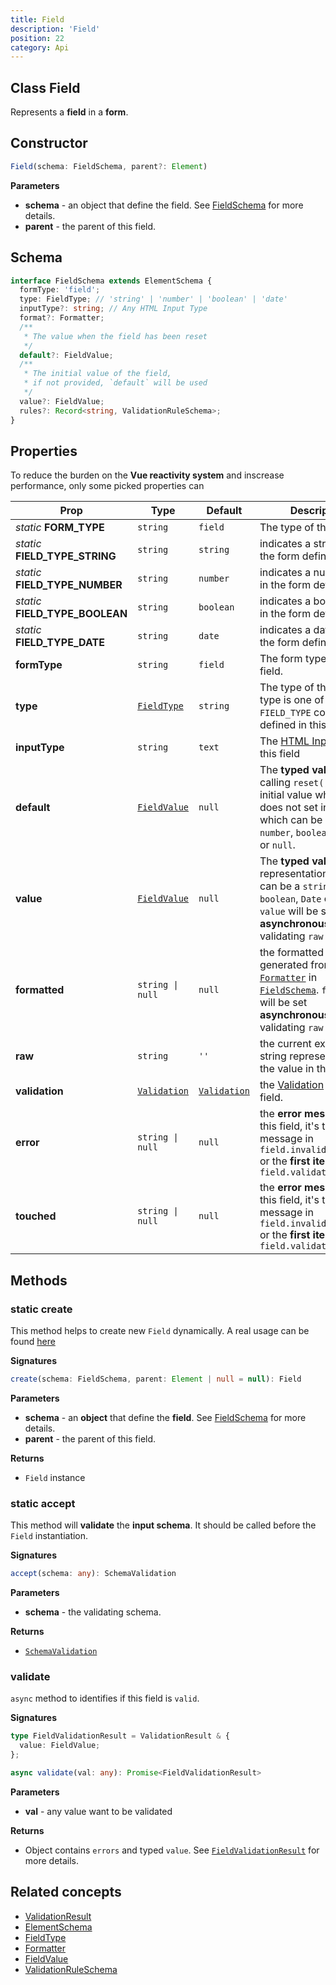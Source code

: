```yaml
---
title: Field
description: 'Field'
position: 22
category: Api
---
```


## Class Field
<tree :items="[
  { text: 'Element', url: '/api/form-element' },
  { text: 'Field' }
]"></tree>

Represents a **field** in a **form**.

## Constructor
```typescript
Field(schema: FieldSchema, parent?: Element)
```

**Parameters**
- **schema** - an object that define the field. See [FieldSchema](/api/field#schema) for more details. 
- **parent** - the parent of this field.

## Schema
```typescript
interface FieldSchema extends ElementSchema {
  formType: 'field';
  type: FieldType; // 'string' | 'number' | 'boolean' | 'date'
  inputType?: string; // Any HTML Input Type
  format?: Formatter;
  /**
   * The value when the field has been reset
   */
  default?: FieldValue;
  /**
   * The initial value of the field, 
   * if not provided, `default` will be used
   */
  value?: FieldValue;
  rules?: Record<string, ValidationRuleSchema>;
}
```

## Properties
<alert>

To reduce the burden on the **Vue reactivity system** and inscrease performance, only some picked properties can <prop-infos reactive></prop-infos>

</alert>

| Prop | Type | Default | Description |
| ---- | ---- | ---------------- | ----------- |
| *static* **FORM_TYPE** | `string` | `field` | The type of the `Field`. |
| *static* **FIELD_TYPE_STRING** | `string` | `string`  | indicates a string field in the form definition. |
| *static* **FIELD_TYPE_NUMBER** | `string` | `number`  | indicates a number field in the form definition. |
| *static* **FIELD_TYPE_BOOLEAN** | `string` | `boolean`  | indicates a boolean field in the form definition. |
| *static* **FIELD_TYPE_DATE** | `string` | `date`  | indicates a date field in the form definition |
| **formType** <prop-infos readonly></prop-infos> | `string` | `field` | The form type of this field. |
| **type** <prop-infos readonly></prop-infos> | [`FieldType`]() | `string` | The type of the field, the type is one of the `FIELD_TYPE` constants defined in this class  |
| **inputType** <prop-infos readonly></prop-infos> | `string` | `text` | The [HTML Input Type](https://developer.mozilla.org/en-US/docs/Web/HTML/Element/input) of this field  |
| **default** <prop-infos readonly></prop-infos> | [`FieldValue`]() | `null` | The **typed value** when calling `reset()` or the initial value when `value` does not set in **schema**, which can be a `string`, `number`, `boolean` or `Date` or `null`.  |
| **value** <prop-infos reactive></prop-infos> | [`FieldValue`]() | `null` | The **typed value** representation, which can be a `string`, `number`, `boolean`, `Date` or `null`. <alert> `value` will be set **asynchronously** after validating `raw` value </alert> |
| **formatted** <prop-infos readonly reactive></prop-infos> | `string \| null` | `null` | the formatted value generated from [`Formatter`]() in [`FieldSchema`](). <alert> `formatted` will be set **asynchronously** after validating `raw` value </alert> |
| **raw** <prop-infos reactive></prop-infos> | `string` | `''` | the current external string representation of the value in this field. |
| **validation** <prop-infos readonly></prop-infos> | [`Validation`](/api/validation) | [`Validation`](/api/validation) | the [Validation](/api/validation) of this field. |
| **error** <prop-infos readonly reactive></prop-infos> | `string \| null` | `null` | the **error message** of this field, it's the message in `field.invalidate(error)` or the **first item** in `field.validation.errors` |
| **touched** <prop-infos readonly reactive></prop-infos> | `string \| null` | `null` | the **error message** of this field, it's the message in `field.invalidate(error)` or the **first item** in `field.validation.errors` |

## Methods
### static create
This method helps to create new `Field` dynamically. A real usage can be found [here]()

**Signatures**
```typescript
create(schema: FieldSchema, parent: Element | null = null): Field
```

**Parameters**
- **schema** - an **object** that define the **field**. See [FieldSchema](/api/form-field#schema) for more details. 
- **parent** - the parent of this field.

**Returns**
- `Field` instance

### static accept
This method will **validate** the **input schema**. It should be called before  the `Field` instantiation.

**Signatures**
```typescript
accept(schema: any): SchemaValidation
```

**Parameters**
- **schema** - the validating schema.

**Returns**
- [`SchemaValidation`]()

### validate
`async` method to identifies if this field is `valid`.

**Signatures**
```typescript
type FieldValidationResult = ValidationResult & {
  value: FieldValue;
};

async validate(val: any): Promise<FieldValidationResult>
```

**Parameters**
- **val** - any value want to be validated

**Returns**
- Object contains `errors` and typed `value`. See [`FieldValidationResult`]() for more details.

## Related concepts
- [ValidationResult]()
- [ElementSchema](/api/element#schema)
- [FieldType]()
- [Formatter]()
- [FieldValue]()
- [ValidationRuleSchema]()
